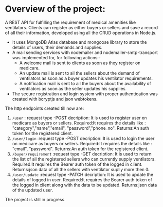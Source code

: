 # Overview of the project:
 A REST API for fulfilling the requirement of medical amenities like ventilators.
 Clients can register as either buyers or sellers and save a record of all their information, developed using all the CRUD operations in Node.js.
 
 - It uses MongoDB Atlas database and mongoose library to store the details of users, their demands and supplies. 
 - A mail sending services with nodemailer and nodemailer-smtp-transport was implemented for, for following actions:-
   - A welcome mail is sent to clients as soon as they register on medicare.
   - An update mail is sent to all the sellers about the demand of ventilators as soon as a buyer updates his ventilator requirements.
   - A notification mail is sent to all the buyers about the availability of ventilators as soon as the seller updates his supplies.
- The secure registration and login system with proper authentication was created with bcryptjs and json webtokens.

The http endpoints created till now are:
1. `/user` : request type -POST
           decription: It is used to register user on medicare as buyers or sellers.
           Required:It requires the details like : "category","name","email", "password","phone_no".
           Returns:An auth token for the registered client.
2. `/user/login` :request type -POST
                decription: It is used to login the user on medicare as buyers or sellers.
                Required:It requires the details like : "email", "password".
                Returns:An auth token for the registered client.
3. `/buyer/requirement` :request type -GET
                decription: It is used to return the list of all the registered sellers who can currently supply ventilators.
                Required:It requires the Bearer auth token of the logged in client.
                Returns:json data of all the sellers with ventilator suplly more then 0.
4. `/user/update` :request type -PATCH
                decription: It is used to update the details of logged in user.
                Required:It requires the Bearer auth token of the logged in client along with the data to be updated.
                Returns:json data of the updated user.

The project is still in progress.
